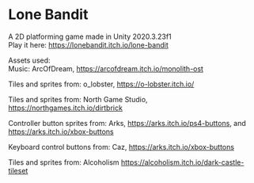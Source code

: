 # Lone Bandit
A 2D platforming game made in Unity 2020.3.23f1
<br>
Play it here: https://lonebandit.itch.io/lone-bandit

Assets used:
<br>
Music: ArcOfDream, https://arcofdream.itch.io/monolith-ost

Tiles and sprites from: o_lobster, https://o-lobster.itch.io/

Tiles and sprites from: North Game Studio,  https://northgames.itch.io/dirtbrick

Controller button sprites from: Arks, https://arks.itch.io/ps4-buttons, and https://arks.itch.io/xbox-buttons

Keyboard control buttons from: Caz,  https://arks.itch.io/xbox-buttons

Tiles and sprites from: Alcoholism https://alcoholism.itch.io/dark-castle-tileset
